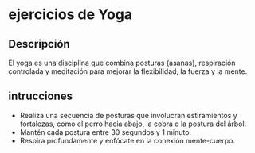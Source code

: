 # ejercicios de Yoga

## Descripción 
El yoga es una disciplina que combina posturas (asanas), respiración controlada y meditación para mejorar la flexibilidad, la fuerza y la mente.

## intrucciones
- Realiza una secuencia de posturas que involucran estiramientos y fortalezas, como el perro hacia abajo, la cobra o la postura del árbol.
- Mantén cada postura entre 30 segundos y 1 minuto.
- Respira profundamente y enfócate en la conexión mente-cuerpo.